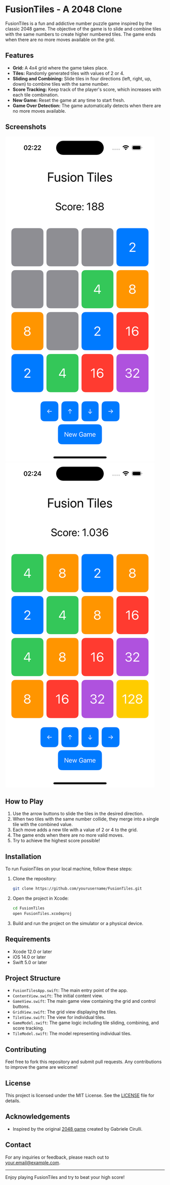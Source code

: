 # FusionTiles - A 2048 Clone

FusionTiles is a fun and addictive number puzzle game inspired by the classic 2048 game. The objective of the game is to slide and combine tiles with the same numbers to create higher numbered tiles. The game ends when there are no more moves available on the grid.

## Features

- **Grid:** A 4x4 grid where the game takes place.
- **Tiles:** Randomly generated tiles with values of 2 or 4.
- **Sliding and Combining:** Slide tiles in four directions (left, right, up, down) to combine tiles with the same number.
- **Score Tracking:** Keep track of the player's score, which increases with each tile combination.
- **New Game:** Reset the game at any time to start fresh.
- **Game Over Detection:** The game automatically detects when there are no more moves available.

## Screenshots

![Screenshot 1](screenshots/screenshot1.png)
![Screenshot 2](screenshots/screenshot2.png)

## How to Play

1. Use the arrow buttons to slide the tiles in the desired direction.
2. When two tiles with the same number collide, they merge into a single tile with the combined value.
3. Each move adds a new tile with a value of 2 or 4 to the grid.
4. The game ends when there are no more valid moves.
5. Try to achieve the highest score possible!

## Installation

To run FusionTiles on your local machine, follow these steps:

1. Clone the repository:
    ```bash
    git clone https://github.com/yourusername/FusionTiles.git
    ```

2. Open the project in Xcode:
    ```bash
    cd FusionTiles
    open FusionTiles.xcodeproj
    ```

3. Build and run the project on the simulator or a physical device.

## Requirements

- Xcode 12.0 or later
- iOS 14.0 or later
- Swift 5.0 or later

## Project Structure

- `FusionTilesApp.swift`: The main entry point of the app.
- `ContentView.swift`: The initial content view.
- `GameView.swift`: The main game view containing the grid and control buttons.
- `GridView.swift`: The grid view displaying the tiles.
- `TileView.swift`: The view for individual tiles.
- `GameModel.swift`: The game logic including tile sliding, combining, and score tracking.
- `TileModel.swift`: The model representing individual tiles.

## Contributing

Feel free to fork this repository and submit pull requests. Any contributions to improve the game are welcome!

## License

This project is licensed under the MIT License. See the [LICENSE](LICENSE) file for details.

## Acknowledgements

- Inspired by the original [2048 game](https://github.com/gabrielecirulli/2048) created by Gabriele Cirulli.

## Contact

For any inquiries or feedback, please reach out to [your.email@example.com](mailto:your.email@example.com).

---

Enjoy playing FusionTiles and try to beat your high score!
